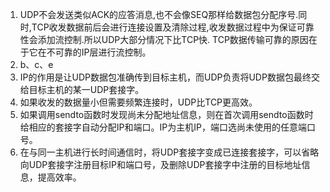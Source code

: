 1. UDP不会发送类似ACK的应答消息,也不会像SEQ那样给数据包分配序号.同时,TCP收发数据前后会进行连接设置及清除过程,收发数据过程中为保证可靠性会添加流控制.所以UDP大部分情况下比TCP快.
TCP数据传输可靠的原因在于它在不可靠的IP层进行流控制。
2. b、c、e
3. IP的作用是让UDP数据包准确传到目标主机，而UDP负责将UDP数据包最终交给目标主机的某一UDP套接字。
4. 如果收发的数据量小但需要频繁连接时，UDP比TCP更高效。
5. 如果调用sendto函数时发现尚未分配地址信息，则在首次调用sendto函数时给相应的套接字自动分配IP和端口。IP为主机IP，端口选尚未使用的任意端口号。
6. 在与同一主机进行长时间通信时，将UDP套接字变成已连接套接字，可以省略向UDP套接字注册目标IP和端口号，及删除UDP套接字中注册的目标地址信息，提高效率。